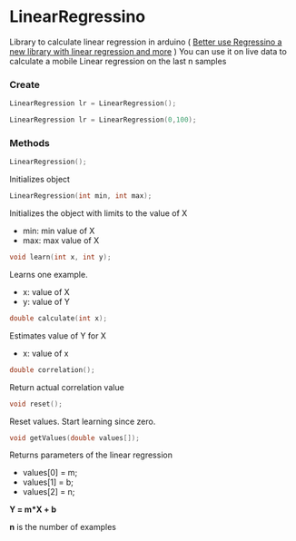 # LinearRegressino 

Library to calculate linear regression in arduino ( [Better use Regressino a new library with linear regression and more](https://github.com/cubiwan/Regressino) )
You can use it on live data to calculate a mobile Linear regression on the last n samples


### Create

```c
LinearRegression lr = LinearRegression();
```

```c
LinearRegression lr = LinearRegression(0,100);
```

### Methods
```c
LinearRegression();  
```

Initializes object 

```c
LinearRegression(int min, int max);  
```

Initializes the object with limits to the value of X
* min: min value of X
* max: max value of X

```c
void learn(int x, int y);  
```

Learns one example.
* x: value of X
* y: value of Y

```c
double calculate(int x);  
```

Estimates value of Y for X
* x: value of x 

```c
double correlation();  
```

Return actual correlation value

```c
void reset();  
```

Reset values. Start learning since zero.

```c
void getValues(double values[]);
```

Returns parameters of the linear regression
* values[0] = m;
* values[1] = b;
* values[2] = n;

**Y = m*X + b**   

**n** is the number of examples
